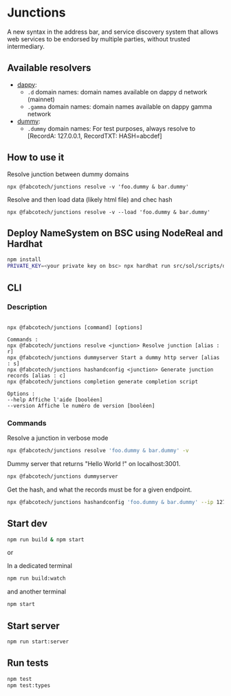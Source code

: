 # Junctions

A new syntax in the address bar, and service discovery system that allows web services to be endorsed by multiple parties, without trusted intermediary.

## Available resolvers

- [dappy](./src/lib/domainResolvers/dappy.ts):
  - `.d` domain names: domain names available on dappy d network (mainnet)
  - `.gamma` domain names: domain names available on dappy gamma network
- [dummy](./src/lib/domainResolvers/dummy.ts):
  - `.dummy` domain names: For test purposes, always resolve to [RecordA: 127.0.0.1, RecordTXT: HASH=abcdef]

## How to use it

Resolve junction between dummy domains

```
npx @fabcotech/junctions resolve -v 'foo.dummy & bar.dummy'
```

Resolve and then load data (likely html file) and chec hash

```
npx @fabcotech/junctions resolve -v --load 'foo.dummy & bar.dummy'
```

## Deploy NameSystem on BSC using NodeReal and Hardhat

```bash
npm install
PRIVATE_KEY=<your private key on bsc> npx hardhat run src/sol/scripts/deploy.ts --network bsctestnet
```

## CLI

### Description

```

npx @fabcotech/junctions [command] [options]

Commands :
npx @fabcotech/junctions resolve <junction> Resolve junction [alias : r]
npx @fabcotech/junctions dummyserver Start a dummy http server [alias : s]
npx @fabcotech/junctions hashandconfig <junction> Generate junction records [alias : c]
npx @fabcotech/junctions completion generate completion script

Options :
--help Affiche l'aide [booléen]
--version Affiche le numéro de version [booléen]

```

### Commands

Resolve a junction in verbose mode

```sh
npx @fabcotech/junctions resolve 'foo.dummy & bar.dummy' -v
```

Dummy server that returns "Hello World !" on localhost:3001.

```sh
npx @fabcotech/junctions dummyserver
```

Get the hash, and what the records must be for a given endpoint.

```sh
npx @fabcotech/junctions hashandconfig 'foo.dummy & bar.dummy' --ip 127.0.0.1 --host "foo&bar" --port 3001
```

## Start dev

```sh
npm run build & npm start
```

or

In a dedicated terminal

```sh
npm run build:watch
```

and another terminal

```sh
npm start
```

## Start server

```sh
npm run start:server
```

## Run tests

```sh
npm test
npm test:types
```
